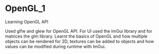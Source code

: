 # OpenGL_1
Learning OpenGL API

Used glfw and glew for OpenGL API. For UI used the ImGui library and for matrices the glm library. Learnt the basics of OpenGL and how multiple objects can be rendered for 2D, textures can be added to objects and how values can be modified during runtime with ImGui.
